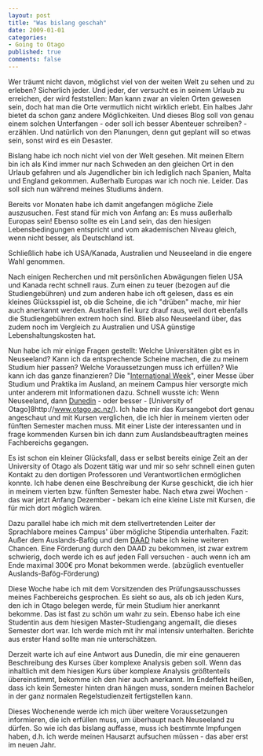 ```yaml
--- 
layout: post
title: "Was bislang geschah"
date: 2009-01-01
categories: 
- Going to Otago
published: true
comments: false
---
```

Wer träumt nicht davon, möglichst viel von der weiten Welt zu sehen und zu erleben? Sicherlich jeder. Und jeder, der versucht es in seinem Urlaub zu erreichen, der wird feststellen: Man kann zwar an vielen Orten gewesen sein, doch hat man die Orte vermutlich nicht wirklich erlebt. Ein halbes Jahr bietet da schon ganz andere Möglichkeiten. Und dieses Blog soll von genau einem solchen Unterfangen - oder soll ich besser Abenteuer schreiben? - erzählen. Und natürlich von den Planungen, denn gut geplant will so etwas sein, sonst wird es ein Desaster.

<!-- more -->

Bislang habe ich noch nicht viel von der Welt gesehen. Mit meinen Eltern bin ich als Kind immer nur nach Schweden an den gleichen Ort in den Urlaub gefahren und als Jugendlicher bin ich lediglich nach Spanien, Malta und England gekommen. Außerhalb Europas war ich noch nie. Leider. Das soll sich nun während meines Studiums ändern.

Bereits vor Monaten habe ich damit angefangen mögliche Ziele auszusuchen. Fest stand für mich von Anfang an: Es muss außerhalb Europas sein! Ebenso sollte es ein Land sein, das den hiesigen Lebensbedingungen entspricht und vom akademischen Niveau gleich, wenn nicht besser, als Deutschland ist.

Schließlich habe ich USA/Kanada, Australien und Neuseeland in die engere Wahl genommen.

Nach einigen Recherchen und mit persönlichen Abwägungen fielen USA und Kanada recht schnell raus. Zum einen zu teuer (bezogen auf die Studiengebühren) und zum anderen habe ich oft gelesen, dass es ein kleines Glücksspiel ist, ob die Scheine, die ich "drüben" mache, mir hier auch anerkannt werden.
Australien fiel kurz drauf raus, weil dort ebenfalls die Studiengebühren extrem hoch sind.
Blieb also Neuseeland über, das zudem noch im Vergleich zu Australien und USA günstige Lebenshaltungskosten hat.

Nun habe ich mir einige Fragen gestellt: Welche Universitäten gibt es in Neuseeland? Kann ich da entsprechende Scheine machen, die zu meinem Studium hier passen? Welche Voraussetzungen muss ich erfüllen? Wie kann ich das ganze finanzieren?
Die "[International Week](http://www.rheinahrcampus.de/Int-Week-2008.2697.0.html?&amp;L=0)", einer Messe über Studium und Praktika im Ausland, an meinem Campus hier versorgte mich unter anderem mit Informationen dazu.
Schnell wusste ich: Wenn Neuseeland, dann [Dunedin](http://www.dunedin.govt.nz/) - oder besser - [University of Otago]8http://www.otago.ac.nz/). Ich habe mir das Kursangebot dort genau angeschaut und mit Kursen verglichen, die ich hier in meinem vierten oder fünften Semester machen muss.
Mit einer Liste der interessanten und in frage kommenden Kursen bin ich dann zum Auslandsbeauftragten meines Fachbereichs gegangen.

Es ist schon ein kleiner Glücksfall, dass er selbst bereits einige Zeit an der University of Otago als Dozent tätig war und mir so sehr schnell einen guten Kontakt zu den dortigen Professoren und Verantwortlichen ermöglichen konnte. Ich habe denen eine Beschreibung der Kurse geschickt, die ich hier in meinem vierten bzw. fünften Semester habe. Nach etwa zwei Wochen - das war jetzt Anfang Dezember - bekam ich eine kleine Liste mit Kursen, die für mich dort möglich wären.

Dazu parallel habe ich mich mit dem stellvertretenden Leiter der Sprachlabore meines Campus' über mögliche Stipendia unterhalten. Fazit: Außer dem Auslands-Bafög und dem [DAAD](http://www.daad.de/) habe ich keine weiteren Chancen. Eine Förderung durch den DAAD zu bekommen, ist zwar extrem schwierig, doch werde ich es auf jeden Fall versuchen - auch wenn ich am Ende maximal 300€ pro Monat bekommen werde. (abzüglich eventueller Auslands-Bafög-Förderung)

Diese Woche habe ich mit dem Vorsitzenden des Prüfungsausschusses meines Fachbereichs gesprochen. Es sieht so aus, als ob ich jeden Kurs, den ich in Otago belegen werde, für mein Studium hier anerkannt bekomme. Das ist fast zu schön um wahr zu sein. Ebenso habe ich eine Studentin aus dem hiesigen Master-Studiengang angemailt, die dieses Semester dort war. Ich werde mich mit ihr mal intensiv unterhalten. Berichte aus erster Hand sollte man nie unterschätzen.

Derzeit warte ich auf eine Antwort aus Dunedin, die mir eine genaueren Beschreibung des Kurses über komplexe Analysis geben soll. Wenn das inhaltlich mit dem hiesigen Kurs über komplexe Analysis größtenteils übereinstimmt, bekomme ich den hier auch anerkannt.
Im Endeffekt heißen, dass ich kein Semester hinten dran hängen muss, sondern meinen Bachelor in der ganz normalen Regelstudienzeit fertigstellen kann.

Dieses Wochenende werde ich mich über weitere Voraussetzungen informieren, die ich erfüllen muss, um überhaupt nach Neuseeland zu dürfen. So wie ich das bislang auffasse, muss ich bestimmte Impfungen haben, d.h. ich werde meinen Hausarzt aufsuchen müssen - das aber erst im neuen Jahr.
